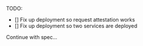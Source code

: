 TODO:

- [] Fix up deployment so request attestation works
- [] Fix up deployment so two services are deployed

Continue with spec...
